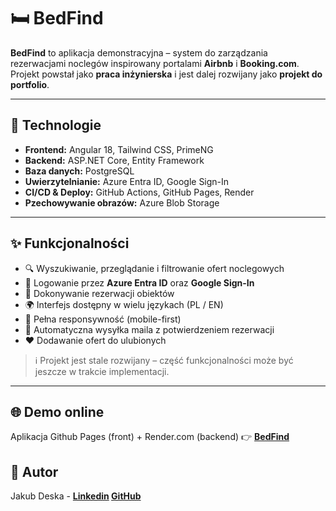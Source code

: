 # 🛏️ BedFind

**BedFind** to aplikacja demonstracyjna – system do zarządzania rezerwacjami noclegów inspirowany portalami **Airbnb** i **Booking.com**.  
Projekt powstał jako **praca inżynierska** i jest dalej rozwijany jako **projekt do portfolio**.

---

## 🚀 Technologie

- **Frontend:** Angular 18, Tailwind CSS, PrimeNG
- **Backend:** ASP.NET Core, Entity Framework
- **Baza danych:** PostgreSQL
- **Uwierzytelnianie:** Azure Entra ID, Google Sign-In  
- **CI/CD & Deploy:** GitHub Actions, GitHub Pages, Render
- **Pzechowywanie obrazów:** Azure Blob Storage

---

## ✨ Funkcjonalności

- 🔍 Wyszukiwanie, przeglądanie i filtrowanie ofert noclegowych   
- 🔑 Logowanie przez **Azure Entra ID** oraz **Google Sign-In**  
- 📅 Dokonywanie rezerwacji obiektów  
- 🌍 Interfejs dostępny w wielu językach (PL / EN)  
- 📱 Pełna responsywność (mobile-first)  
- 📧 Automatyczna wysyłka maila z potwierdzeniem rezerwacji
- ❤️ Dodawanie ofert do ulubionych 

> ℹ️ Projekt jest stale rozwijany – część funkcjonalności może być jeszcze w trakcie implementacji.

---

## 🌐 Demo online

Aplikacja Github Pages (front) + Render.com (backend)
👉 **[BedFind](dabuk58.github.io/abms)**

## 👤 Autor

Jakub Deska - **[Linkedin](linkedin.com/in/j-deska) [GitHub](https://github.com/dabuk58)**

